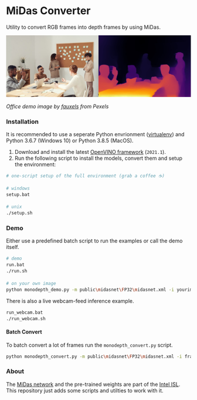 # MiDas Converter
Utility to convert RGB frames into depth frames by using MiDas.

![](images/office-demo.jpg)

*Office demo image by [fauxels](https://www.pexels.com/@fauxels) from Pexels*

### Installation
It is recommended to use a seperate Python envrionment ([virtualenv](https://virtualenv.pypa.io/en/latest/)) and Python 3.6.7 (Windows 10) or Python 3.8.5 (MacOS).

1. Download and install the latest [OpenVINO framework](https://software.intel.com/content/www/us/en/develop/tools/openvino-toolkit.html) (`2021.1`).
2. Run the following script to install the models, convert them and setup the environment:

```bash
# one-script setup of the full environment (grab a coffee ☕)

# windows
setup.bat

# unix
./setup.sh
```

### Demo

Either use a predefined batch script to run the examples or call the demo itself.

```bash
# demo
run.bat
./run.sh

# on your own image
python monodepth_demo.py -m public\midasnet\FP32\midasnet.xml -i yourimage.jpg
```

There is also a live webcam-feed inference example.

```bash
run_webcam.bat
./run_webcam.sh
```

#### Batch Convert

To batch convert a lot of frames run the `monodepth_convert.py` script.

```bash
python monodepth_convert.py -m public\midasnet\FP32\midasnet.xml -i frames
```

### About

The [MiDas network](https://github.com/intel-isl/MiDaS) and the pre-trained weights are part of the [Intel ISL](https://github.com/intel-isl). This repository just adds some scripts and utilties to work with it.
